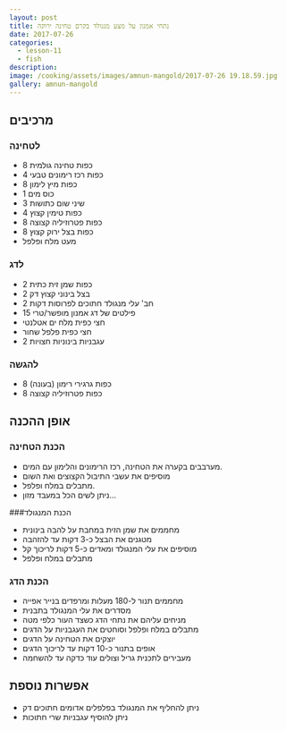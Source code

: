 ```yaml
---
layout: post
title: נתחי אמנון על מצע מנגולד בקרם טחינה ירוקה
date: 2017-07-26
categories:
  - lesson-11
  - fish
description: 
image: /cooking/assets/images/amnun-mangold/2017-07-26 19.18.59.jpg
gallery: amnun-mangold
---
```


## מרכיבים

### לטחינה

- 8 כפות טחינה גולמית
- 4 כפות רכז רימונים טבעי
- 8 כפות מיץ לימון
- 1 כוס מים
- 3 שיני שום כתושות
- 4 כפות טימין קצוץ
- 8 כפות פטרוזיליה קצוצה
- 8 כפות בצל ירוק קצוץ
- מעט מלח ופלפל

### לדג

- 2 כפות שמן זית כתית
- 2 בצל בינוני קצוץ דק
- 2 חב' עלי מנגולד חתוכים לפרוסות דקות
- 15 פילטים של דג אמנון מופשר/טרי
- חצי כפית מלח ים אטלנטי
- חצי כפית פלפל שחור
- 2 עגבניות בינוניות חצויות

### להגשה
- 8 כפות גרגירי רימון (בעונה)
- 8 כפות פטרוזיליה קצוצה


## אופן ההכנה

### הכנת הטחינה
- מערבבים בקערה את הטחינה, רכז הרימונים והלימון עם המים.
- מוסיפים את עשבי התיבול הקצוצים ואת השום
- מתבלים במלח ופלפל.
- ניתן לשים הכל במעבד מזון...

###הכנת המנגולד
- מחממים את שמן הזית במחבת על להבה בינונית
- מטגנים את הבצל כ-3 דקות עד להזהבה
- מוסיפים את עלי המנגולד ומאדים כ-5 דקות לריכוך קל
- מתבלים במלח ופלפל

### הכנת הדג
- מחממים תנור ל-180 מעלות ומרפדים בנייר אפייה
- מסדרים את עלי המנגולד בתבנית
- מניחים עליהם את נתחי הדג כשצד העור כלפי מטה
- מתבלים במלח ופלפל וסוחטים את העגבניות על הדגים
- יוצקים את הטחינה על הדגים
- אופים בתנור כ-10 דקות עד לריכוך הדגים
- מעבירים לתכנית גריל וצולים עוד כדקה עד להשחמה

## אפשרות נוספת
- ניתן להחליף את המנגולד בפלפלים אדומים חתוכים דק
- ניתן להוסיף עגבניות שרי חתוכות
